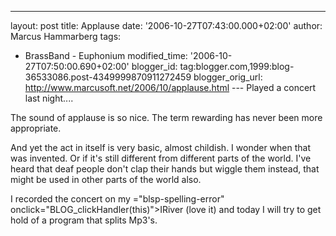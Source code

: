 ---
layout: post
title: Applause
date: '2006-10-27T07:43:00.000+02:00'
author: Marcus Hammarberg
tags:
  - BrassBand - Euphonium
modified_time: '2006-10-27T07:50:00.690+02:00'
blogger_id: tag:blogger.com,1999:blog-36533086.post-4349999870911272459
blogger_orig_url: http://www.marcusoft.net/2006/10/applause.html ---
Played a concert last night....

The sound of applause is so nice. The term rewarding has never been more
appropriate.

And yet the act in itself is very basic, almost childish. I wonder when
that was invented. Or if it's still different from different parts of
the world. I've heard that deaf people don't clap <span
id="SPELLING_ERROR_0" class="blsp-spelling-corrected">their</span> hands
but wiggle them instead, that might be used in other parts of the world
also.

I recorded the concert on my <span>="blsp-spelling-error"
onclick="BLOG_clickHandler(this)">IRiver</span> (love it) and today I
will try to get hold of a program that splits Mp3's.
